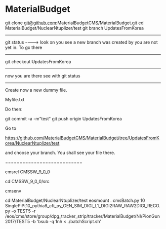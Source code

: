 # MaterialBudget
git clone git@github.com:MaterialBudgetCMS/MaterialBudget.git
cd MaterialBudget/NuclearNtuplizer/test
git branch UpdatesFromKorea
________________
git status
----> look on  you see a new branch was created by you are not yet in. To go there
_________

git checkout UpdatesFromKorea

_________________________
now you are there
see with
git status
__________________________

Create now a new dummy file.

Myfile.txt

Do then:

git commit -a -m"test"
git push origin UpdatesFromKorea

Go to

https://github.com/MaterialBudgetCMS/MaterialBudget/tree/UpdatesFromKorea/NuclearNtuplizer/test

and choose your branch. You shall see your file there.

===========================

cmsrel CMSSW_9_0_0

cd CMSSW_9_0_0/src

cmsenv

cd MaterialBudget/NuclearNtuplizer/test
eosmount .
cmsBatch.py 10 SinglePiPt10_pythia8_cfi_py_GEN_SIM_DIGI_L1_DIGI2RAW_RAW2DIGI_RECO.py -o TEST5 -r /eos/cms/store/group/dpg_tracker_strip/tracker/MaterialBudget/NI/PionGun2017/TEST5 -b 'bsub -q 1nh < ./batchScript.sh'

